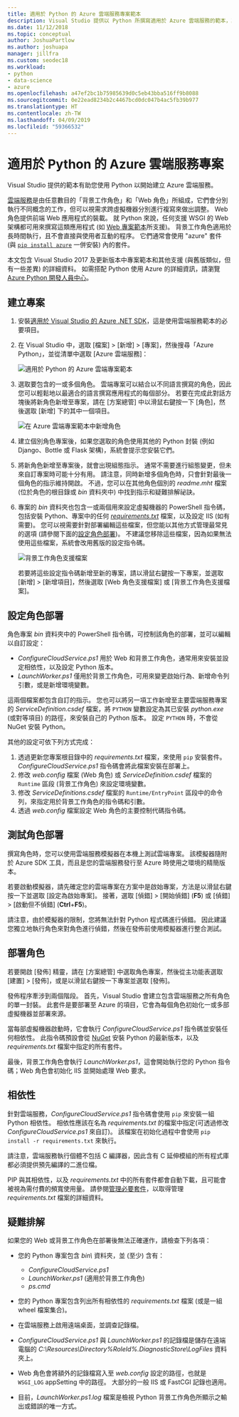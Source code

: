 ```yaml
---
title: 適用於 Python 的 Azure 雲端服務專案範本
description: Visual Studio 提供以 Python 所撰寫適用於 Azure 雲端服務的範本，其中包括角色部署、相依性和疑難排解。
ms.date: 11/12/2018
ms.topic: conceptual
author: JoshuaPartlow
ms.author: joshuapa
manager: jillfra
ms.custom: seodec18
ms.workload:
- python
- data-science
- azure
ms.openlocfilehash: a47ef2bc1b75985639d0c5eb43bba516ff9b8088
ms.sourcegitcommit: 0e22ead8234b2c4467bcd0dc047b4ac5fb39b977
ms.translationtype: HT
ms.contentlocale: zh-TW
ms.lasthandoff: 04/09/2019
ms.locfileid: "59366532"
---
```

# <a name="azure-cloud-service-projects-for-python"></a>適用於 Python 的 Azure 雲端服務專案

Visual Studio 提供的範本有助您使用 Python 以開始建立 Azure 雲端服務。

[雲端服務](https://docs.microsoft.com/azure/cloud-services/)是由任意數目的「背景工作角色」和「Web 角色」所組成，它們會分別執行不同概念的工作，但可以視需求跨虛擬機器分別進行複寫來做出調整。 Web 角色提供前端 Web 應用程式的裝載。 就 Python 來說，任何支援 WSGI 的 Web 架構都可用來撰寫這類應用程式 (如 [Web 專案範本](python-web-application-project-templates.md)所支援)。 背景工作角色適用於長時間執行，且不會直接與使用者互動的程序。 它們通常會使用 "azure" 套件 (與 [`pip install azure`](https://pypi.org/project/azure) 一併安裝) 內的套件。

本文包含 Visual Studio 2017 及更新版本中專案範本和其他支援 (與舊版類似，但有一些差異) 的詳細資料。 如需搭配 Python 使用 Azure 的詳細資訊，請瀏覽 [Azure Python 開發人員中心](https://docs.microsoft.com/python/azure/?view=azure-python/?view=azure-python)。

## <a name="create-a-project"></a>建立專案

1. 安裝[適用於 Visual Studio 的 Azure .NET SDK](https://visualstudio.microsoft.com/vs/azure-tools/)，這是使用雲端服務範本的必要項目。
1. 在 Visual Studio 中，選取 [檔案] > [新增] > [專案]，然後搜尋「Azure Python」，並從清單中選取 [Azure 雲端服務]：

    ![適用於 Python 的 Azure 雲端專案範本](media/template-azure-cloud-project.png)

1. 選取要包含的一或多個角色。 雲端專案可以結合以不同語言撰寫的角色，因此您可以輕鬆地以最適合的語言撰寫應用程式的每個部分。 若要在完成此對話方塊後將新角色新增至專案，請在 [方案總管] 中以滑鼠右鍵按一下 [角色]，然後選取 [新增] 下的其中一個項目。

    ![在 Azure 雲端專案範本中新增角色](media/template-azure-cloud-service-project-wizard.png)

1. 建立個別角色專案後，如果您選取的角色使用其他的 Python 封裝 (例如 Django、Bottle 或 Flask 架構)，系統會提示您安裝它們。

1. 將新角色新增至專案後，就會出現組態指示。 通常不需要進行組態變更，但未來自訂專案時可能十分有用。 請注意，同時新增多個角色時，只會針對最後一個角色的指示維持開啟。 不過，您可以在其他角色個別的 *readme.mht* 檔案 (位於角色的根目錄或 *bin* 資料夾中) 中找到指示和疑難排解祕訣。

1. 專案的 *bin* 資料夾也包含一或兩個用來設定虛擬機器的 PowerShell 指令碼，包括安裝 Python、專案中的任何 [*requirements.txt*](#dependencies) 檔案，以及設定 IIS (如有需要)。 您可以視需要針對部署編輯這些檔案，但您能以其他方式管理最常見的選項 (請參閱下面的[設定角色部署](#configure-role-deployment))。 不建議您移除這些檔案，因為如果無法使用這些檔案，系統會改用舊版的設定指令碼。

    ![背景工作角色支援檔案](media/template-azure-cloud-service-worker-role-support-files.png)

    若要將這些設定指令碼新增至新的專案，請以滑鼠右鍵按一下專案，並選取 [新增] > [新增項目]，然後選取 [Web 角色支援檔案] 或 [背景工作角色支援檔案]。

## <a name="configure-role-deployment"></a>設定角色部署

角色專案 *bin* 資料夾中的 PowerShell 指令碼，可控制該角色的部署，並可以編輯以自訂設定：

- *ConfigureCloudService.ps1* 用於 Web 和背景工作角色，通常用來安裝並設定相依性，以及設定 Python 版本。
- *LaunchWorker.ps1* 僅用於背景工作角色，可用來變更啟始行為、新增命令列引數，或是新增環境變數。

這兩個檔案都包含自訂的指示。 您也可以將另一項工作新增至主要雲端服務專案的 *ServiceDefinition.csdef* 檔案，將 `PYTHON` 變數設定為其已安裝 *python.exe* (或對等項目) 的路徑，來安裝自己的 Python 版本。 設定 `PYTHON` 時，不會從 NuGet 安裝 Python。

其他的設定可依下列方式完成：

1. 透過更新您專案根目錄中的 *requirements.txt* 檔案，來使用 `pip` 安裝套件。 *ConfigureCloudService.ps1* 指令碼會將此檔案安裝在部署上。
1. 修改 *web.config* 檔案 (Web 角色) 或 *ServiceDefinition.csdef* 檔案的 `Runtime` 區段 (背景工作角色) 來設定環境變數。
1. 修改 *ServiceDefinitions.csdef* 檔案的 `Runtime/EntryPoint` 區段中的命令列，來指定用於背景工作角色的指令碼和引數。
1. 透過 *web.config* 檔案設定 Web 角色的主要控制代碼指令碼。

## <a name="test-role-deployment"></a>測試角色部署

撰寫角色時，您可以使用雲端服務模擬器在本機上測試雲端專案。 該模擬器隨附於 Azure SDK 工具，而且是您的雲端服務發行至 Azure 時使用之環境的精簡版本。

若要啟動模擬器，請先確定您的雲端專案在方案中是啟始專案，方法是以滑鼠右鍵按一下並選取 [設定為啟始專案]。 接著，選取 [偵錯] > [開始偵錯] (**F5**) 或 [偵錯] > [啟動但不偵錯] (**Ctrl**+**F5**)。

請注意，由於模擬器的限制，您將無法針對 Python 程式碼進行偵錯。 因此建議您獨立地執行角色來對角色進行偵錯，然後在發佈前使用模擬器進行整合測試。

## <a name="deploy-a-role"></a>部署角色

若要開啟 [發佈] 精靈，請在 [方案總管] 中選取角色專案，然後從主功能表選取 [建置] > [發佈]，或是以滑鼠右鍵按一下專案並選取 [發佈]。

發佈程序牽涉到兩個階段。 首先，Visual Studio 會建立包含雲端服務之所有角色的單一封裝。 此套件是要部署至 Azure 的項目，它會為每個角色初始化一或多部虛擬機器並部署來源。

當每部虛擬機器啟動時，它會執行 *ConfigureCloudService.ps1* 指令碼並安裝任何相依性。 此指令碼預設會從 [NuGet](https://www.nuget.org/packages?q=Tags%3A%22python%22+Authors%3A%22Python+Software+Foundation%22) 安裝 Python 的最新版本，以及 *requirements.txt* 檔案中指定的所有套件。

最後，背景工作角色會執行 *LaunchWorker.ps1*，這會開始執行您的 Python 指令碼；Web 角色會初始化 IIS 並開始處理 Web 要求。

## <a name="dependencies"></a>相依性

針對雲端服務，*ConfigureCloudService.ps1* 指令碼會使用 `pip` 來安裝一組 Python 相依性。 相依性應該在名為 *requirements.txt* 的檔案中指定(可透過修改 *ConfigureCloudService.ps1* 來自訂)。 該檔案在初始化過程中會使用 `pip install -r requirements.txt` 來執行。

請注意，雲端服務執行個體不包括 C 編譯器，因此含有 C 延伸模組的所有程式庫都必須提供預先編譯的二進位檔。

PIP 與其相依性，以及 *requirements.txt* 中的所有套件都會自動下載，且可能會被視為需付費的頻寬使用量。 請參閱[管理必要套件](managing-required-packages-with-requirements-txt.md)，以取得管理 *requirements.txt* 檔案的詳細資料。

## <a name="troubleshooting"></a>疑難排解

如果您的 Web 或背景工作角色在部署後無法正確運作，請檢查下列各項：

- 您的 Python 專案包含 *bin\\* 資料夾，並 (至少) 含有：

  - *ConfigureCloudService.ps1*
  - *LaunchWorker.ps1* (適用於背景工作角色)
  - *ps.cmd*

- 您的 Python 專案包含列出所有相依性的 *requirements.txt* 檔案 (或是一組 wheel 檔案集合)。
- 在雲端服務上啟用遠端桌面，並調查記錄檔。
- *ConfigureCloudService.ps1* 與 *LaunchWorker.ps1* 的記錄檔是儲存在遠端電腦的 *C:\Resources\Directory\%RoleId%.DiagnosticStore\LogFiles* 資料夾上。
- Web 角色會將額外的記錄檔寫入至 *web.config* 設定的路徑，也就是 `WSGI_LOG` appSetting 中的路徑。 大部分的一般 IIS 或 FastCGI 記錄也適用。
- 目前，*LaunchWorker.ps1.log* 檔案是檢視 Python 背景工作角色所顯示之輸出或錯誤的唯一方式。
